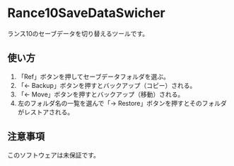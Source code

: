 # Rance10SaveDataSwicher
ランス10のセーブデータを切り替えるツールです。

## 使い方

1. 「Ref」ボタンを押してセーブデータフォルダを選ぶ。
2. 「<- Backup」ボタンを押すとバックアップ（コピー）される。
3. 「<- Move」ボタンを押すとバックアップ（移動）される。
4. 左のフォルダ名の一覧を選んで「-> Restore」ボタンを押すとそのフォルダがレストアされる。

## 注意事項

このソフトウェアは未保証です。
